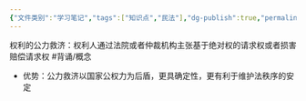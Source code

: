```yaml
---
{"文件类别":"学习笔记","tags":["知识点","民法"],"dg-publish":true,"permalink":"/学习笔记studyup/民法总论/公力救济/","dgPassFrontmatter":true,"created":"2024-09-17T15:10:51.737+08:00","updated":"2024-10-28T12:07:28.090+08:00"}
---
```


权利的公力救济：权利人通过法院或者仲裁机构主张基于绝对权的请求权或者损害赔偿请求权 #背诵/概念 
- 优势：公力救济以国家公权力为后盾，更具确定性，更有利于维护法秩序的安定
